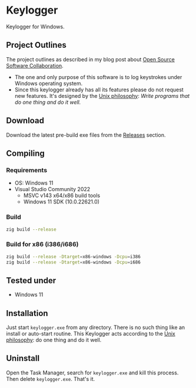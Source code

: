 # Keylogger

Keylogger for Windows.

## Project Outlines

The project outlines as described in my blog post about [Open Source Software Collaboration](https://blog.fox21.at/2019/02/21/open-source-software-collaboration.html).

- The one and only purpose of this software is to log keystrokes under Windows operating system.
- Since this keylogger already has all its features please do not request new features. It's designed by the [Unix philosophy](https://en.wikipedia.org/wiki/Unix_philosophy): *Write programs that do one thing and do it well.*

## Download

Download the latest pre-build exe files from the [Releases](https://github.com/TheFox/keylogger/releases) section.

## Compiling

### Requirements

- OS: Windows 11
- Visual Studio Community 2022
	- MSVC v143 x64/x86 build tools
	- Windows 11 SDK (10.0.22621.0)

### Build

```sh
zig build --release
```

### Build for x86 (i386/i686)

```sh
zig build --release -Dtarget=x86-windows -Dcpu=i386
zig build --release -Dtarget=x86-windows -Dcpu=i686
```

## Tested under

- Windows 11

## Installation

Just start `keylogger.exe` from any directory. There is no such thing like an install or auto-start routine. This Keylogger acts according to the [Unix philosophy](https://en.wikipedia.org/wiki/Unix_philosophy): do one thing and do it well.

## Uninstall

Open the Task Manager, search for `keylogger.exe` and kill this process. Then delete `keylogger.exe`. That's it.
